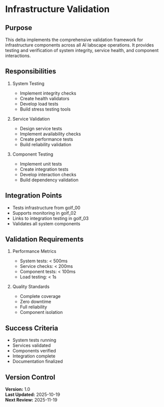 # Infrastructure Validation

## Purpose

This delta implements the comprehensive validation framework for infrastructure components across all AI labscape operations. It provides testing and verification of system integrity, service health, and component interactions.

## Responsibilities

1. System Testing
   - Implement integrity checks
   - Create health validators
   - Develop load tests
   - Build stress testing tools

2. Service Validation
   - Design service tests
   - Implement availability checks
   - Create performance tests
   - Build reliability validation

3. Component Testing
   - Implement unit tests
   - Create integration tests
   - Develop interaction checks
   - Build dependency validation

## Integration Points

- Tests infrastructure from golf_00
- Supports monitoring in golf_02
- Links to integration testing in golf_03
- Validates all system components

## Validation Requirements

1. Performance Metrics
   - System tests: < 500ms
   - Service checks: < 200ms
   - Component tests: < 100ms
   - Load testing: < 1s

2. Quality Standards
   - Complete coverage
   - Zero downtime
   - Full reliability
   - Component isolation

## Success Criteria

- System tests running
- Services validated
- Components verified
- Integration complete
- Documentation finalized

## Version Control

**Version:** 1.0  
**Last Updated:** 2025-10-19  
**Next Review:** 2025-11-19